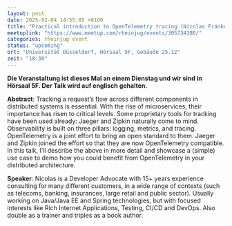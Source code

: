 ```yaml
---
layout: post
date: 2025-02-04 14:55:05 +0100
title: "Practical introduction to OpenTelemetry tracing (Nicolas Fränkel)"
meetuplink: "https://www.meetup.com/rheinjug/events/305734380/"
categories: rheinjug event
status: "upcoming"
ort: "Universität Düsseldorf, Hörsaal 5F, Gebäude 25.12"
zeit: "18:30"
---
```


**Die Veranstaltung ist dieses Mal an einem Dienstag und wir sind in Hörsaal 5F. Der Talk wird auf englisch gehalten.**
 
**Abstract**:
Tracking a request’s flow across different components in distributed systems is essential. With the rise of microservices, their importance has risen to critical levels. Some proprietary tools for tracking have been used already: Jaeger and Zipkin naturally come to mind.
Observability is built on three pillars: logging, metrics, and tracing. OpenTelemetry is a joint effort to bring an open standard to them. Jaeger and Zipkin joined the effort so that they are now OpenTelemetry compatible.
In this talk, I’ll describe the above in more detail and showcase a (simple) use case to demo how you could benefit from OpenTelemetry in your distributed architecture.
 
**Speaker**:
Nicolas is a Developer Advocate with 15+ years experience consulting for many different customers, in a wide range of contexts (such as telecoms, banking, insurances, large retail and public sector). Usually working on Java/Java EE and Spring technologies, but with focused interests like Rich Internet Applications, Testing, CI/CD and DevOps. Also double as a trainer and triples as a book author.
 
